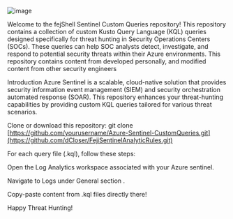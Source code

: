 ![image](https://github.com/dCloser/FejiSentinelAnalyticRules/assets/29094049/5b1f1e26-1c31-4381-8e1a-5980d5599477)


Welcome to the fejShell Sentinel Custom Queries repository! This repository contains a collection of custom Kusto Query Language (KQL) queries designed specifically for threat hunting in Security Operations Centers (SOCs). These queries can help SOC analysts detect, investigate, and respond to potential security threats within their Azure environments.
This repository contains content from developed personally, and modified content from other security engineers


Introduction
Azure Sentinel is a scalable, cloud-native solution that provides security information event management (SIEM) and security orchestration automated response (SOAR). This repository enhances your threat-hunting capabilities by providing custom KQL queries tailored for various threat scenarios.

Clone or download this repository:
git clone [https://github.com/yourusername/Azure-Sentinel-CustomQueries.git](https://github.com/dCloser/FejiSentinelAnalyticRules.git)

For each query file (.kql), follow these steps:

Open the Log Analytics workspace associated with your Azure sentinel.

Navigate to Logs under General section .

Copy-paste content from .kql files directly there!

Happy Threat Hunting!
